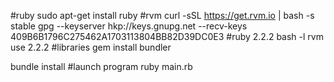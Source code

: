 #ruby
sudo apt-get install ruby
#rvm
curl -sSL https://get.rvm.io | bash -s stable
gpg --keyserver hkp://keys.gnupg.net --recv-keys 409B6B1796C275462A1703113804BB82D39DC0E3
#ruby 2.2.2
bash -l
rvm use 2.2.2
#libraries
gem install bundler

bundle install
#launch program
ruby main.rb
